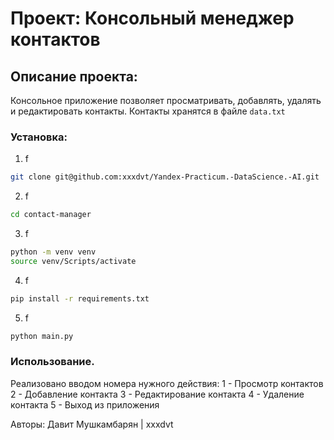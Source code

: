 # Проект: Консольный менеджер контактов
## Описание проекта:
Консольное приложение позволяет просматривать, добавлять, удалять и редактировать контакты. Контакты хранятся в файле `data.txt`

### Установка:
1. f
```bash
git clone git@github.com:xxxdvt/Yandex-Practicum.-DataScience.-AI.git
```
2. f
```bash
cd contact-manager
```
3. f
```bash 
python -m venv venv
source venv/Scripts/activate
```
4. f
```bash
pip install -r requirements.txt
```
5. f
```bash
python main.py
```

### Использование.
Реализовано вводом номера нужного действия:
  1 - Просмотр контактов
  2 - Добавление контакта
  3 - Редактирование контакта
  4 - Удаление контакта
  5 - Выход из приложения

Авторы:
Давит Мушкамбарян | xxxdvt
